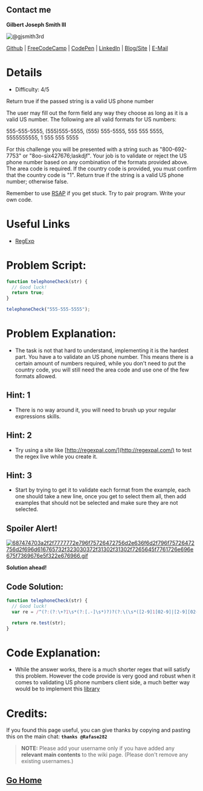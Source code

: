 ## Contact me
**Gilbert Joseph Smith III**

![@gjsmith3rd](https://avatars0.githubusercontent.com/gjsmith3rd?&s=128)

[Github](https://github.com/gjsmith3rd) | [FreeCodeCamp](http://www.freecodecamp.com/gjsmith3rd) |  [CodePen](http://codepen.io/gjsmith3rd/) | [LinkedIn](https://www.linkedin.com/in/gjsmith3rd) | [Blog/Site](https://gjsmith3rd.github.io/) | [E-Mail](mailto:contact@mobileCreature.com)

# Details
- Difficulty: 4/5

Return true if the passed string is a valid US phone number

The user may fill out the form field any way they choose as long as it is a valid US number. The following are all valid formats for US numbers:

555-555-5555, (555)555-5555, (555) 555-5555, 555 555 5555, 5555555555, 1 555 555 5555

For this challenge you will be presented with a string such as "800-692-7753" or "8oo-six427676;laskdjf". Your job is to validate or reject the US phone number based on any combination of the formats provided above. The area code is required. If the country code is provided, you must confirm that the country code is "1". Return true if the string is a valid US phone number; otherwise false.

Remember to use [RSAP](http://www.freecodecamp.com/field-guide/how-do-i-get-help-when-I-get-stuck) if you get stuck. Try to pair program. Write your own code.

# Useful Links
- [RegExp](https://developer.mozilla.org/en-US/docs/Web/JavaScript/Reference/Global_Objects/RegExp)

# Problem Script:

```js
function telephoneCheck(str) {
  // Good luck!
  return true;
}

telephoneCheck("555-555-5555");
```

# Problem Explanation:
- The task is not that hard to understand, implementing it is the hardest part. You have a to validate an US phone number. This means there is a certain amount of numbers required, while you don't need to put the country code, you will still need the area code and use one of the few formats allowed.

## Hint: 1
- There is no way around it, you will need to brush up your regular expressions skills.

## Hint: 2
- Try using a site like [http://regexpal.com/](http://regexpal.com/) to test the regex live while you create it.

## Hint: 3
- Start by trying to get it to validate each format from the example, each one should take a new line, once you get to select them all, then add examples that should not be selected and make sure they are not selected.

## Spoiler Alert!
[![687474703a2f2f7777772e796f75726472756d2e636f6d2f796f75726472756d2f696d616765732f323030372f31302f31302f7265645f7761726e696e675f7369676e5f322e676966.gif](https://files.gitter.im/FreeCodeCamp/Wiki/nlOm/thumb/687474703a2f2f7777772e796f75726472756d2e636f6d2f796f75726472756d2f696d616765732f323030372f31302f31302f7265645f7761726e696e675f7369676e5f322e676966.gif)](https://files.gitter.im/FreeCodeCamp/Wiki/nlOm/687474703a2f2f7777772e796f75726472756d2e636f6d2f796f75726472756d2f696d616765732f323030372f31302f31302f7265645f7761726e696e675f7369676e5f322e676966.gif)

**Solution ahead!**

## Code Solution:

```js
function telephoneCheck(str) {
  // Good luck!
  var re = /^(?:(?:\+?1\s*(?:[.-]\s*)?)?(?:\(\s*([2-9]1[02-9]|[2-9][02-8]1|[2-9][02-8][02-9])\s*\)|([2-9]1[02-9]|[2-9][02-8]1|[2-9][02-8][02-9]))\s*(?:[.-]\s*)?)?([2-9]1[02-9]|[2-9][02-9]1|[2-9][02-9]{2})\s*(?:[.-]\s*)?([0-9]{4})$/;

  return re.test(str);
}
```

# Code Explanation:
- While the answer works, there is a much shorter regex that will satisfy this problem. However the code provide is very good and robust when it comes to validating US phone numbers client side, a much better way would be to implement this [library](https://github.com/googlei18n/libphonenumber)

# Credits:
If you found this page useful, you can give thanks by copying and pasting this on the main chat:  **`thanks @Rafase282`**

> **NOTE:** Please add your username only if you have added any **relevant main contents** to the wiki page. (Please don't remove any existing usernames.)

## [Go Home](https://github.com/Rafase282/My-FreeCodeCamp-Code/wiki)
